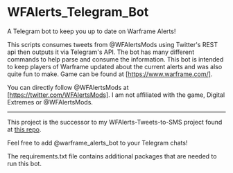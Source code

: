 # WFAlerts_Telegram_Bot
A Telegram bot to keep you up to date on Warframe Alerts!

This scripts consumes tweets from @WFAlertsMods using Twitter's REST api then outputs it via Telegram's API. The
bot has many different commands to help parse and consume the information. This bot is intended to keep players of
Warframe updated about the current alerts and was also quite fun to make. Game can be found at [https://www.warframe.com/].

You can directly follow @WFAlertsMods at [https://twitter.com/WFAlertsMods]. I am not affiliated with the game, Digital Extremes
or @WFAlertsMods.

---

This project is the successor to my WFAlerts-Tweets-to-SMS project found at <a href=https://github.com/TaurusSilver/WFAlerts-Tweets-to-SMS>this repo</a>.

Feel free to add @warframe_alerts_bot to your Telegram chats!

The requirements.txt file contains additional packages that are needed to run this bot.
